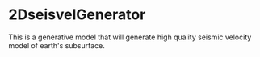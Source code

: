 # 2DseisvelGenerator
This is a generative model that will generate high quality seismic velocity model of earth's subsurface.

